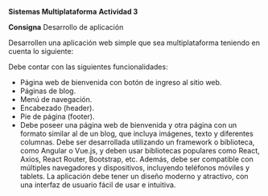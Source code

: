 **Sistemas Multiplataforma**
**Actividad 3**

**Consigna**
Desarrollo de aplicación 

Desarrollen una aplicación web simple que sea multiplataforma teniendo en cuenta lo siguiente: 

Debe contar con las siguientes funcionalidades: 
- Página web de bienvenida con botón de ingreso al sitio web. 
- Páginas de blog. 
- Menú de navegación. 
- Encabezado (header). 
- Pie de página (footer). 
- Debe poseer una página web de bienvenida y otra página con un formato similar al de un blog, que incluya imágenes, texto y diferentes columnas. 
Debe ser desarrollada utilizando un framework o biblioteca, como Angular o Vue.js, y deben usar bibliotecas populares como ​​React, Axios, React Router, Bootstrap, etc. Además, debe ser compatible con múltiples navegadores y dispositivos, incluyendo teléfonos móviles y tablets. 
La aplicación debe tener un diseño moderno y atractivo, con una interfaz de usuario fácil de usar e intuitiva.  
